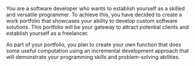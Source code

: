  You are a software developer who wants to establish yourself as a skilled and versatile programmer. To achieve this, you have decided to create a work portfolio that showcases your ability to develop custom software solutions. This portfolio will be your gateway to attract potential clients and establish yourself as a freelancer. 

As part of your portfolio, you plan to create your own function that does some useful computation using an incremental development approach that will demonstrate your programming skills and problem-solving abilities. 